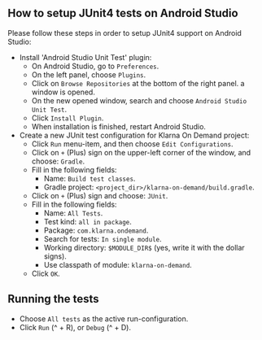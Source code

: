 ## How to setup JUnit4 tests on Android Studio

Please follow these steps in order to setup JUnit4 support on Android Studio:
* Install 'Android Studio Unit Test' plugin:
  * On Android Studio, go to `Preferences`.
  * On the left panel, choose `Plugins`.
  * Click on `Browse Repositories` at the bottom of the right panel. a window is opened.
  * On the new opened window, search and choose `Android Studio Unit Test`.
  * Click `Install Plugin`.
  * When installation is finished, restart Android Studio.
* Create a new JUnit test configuration for Klarna On Demand project:
  * Click `Run` menu-item, and then choose `Edit Configurations`.
  * Click on `+` (Plus) sign on the upper-left corner of the window, and choose: `Gradle`.
  * Fill in the following fields:
    * Name: `Build test classes`.
    * Gradle project: `<project_dir>/klarna-on-demand/build.gradle`.
  * Click on `+` (Plus) sign and choose: `JUnit`.
  * Fill in the following fields:
    * Name: `All Tests`.
    * Test kind: `all in package`.
    * Package: `com.klarna.ondemand`.
    * Search for tests: `In single module`.
    * Working directory: `$MODULE_DIR$` (yes, write it with the dollar signs).
    * Use classpath of module: `klarna-on-demand`.
  * Click `OK`.


## Running the tests
  * Choose `All tests` as the active run-configuration.
  * Click `Run` (^ + R), or `Debug` (^ + D).

